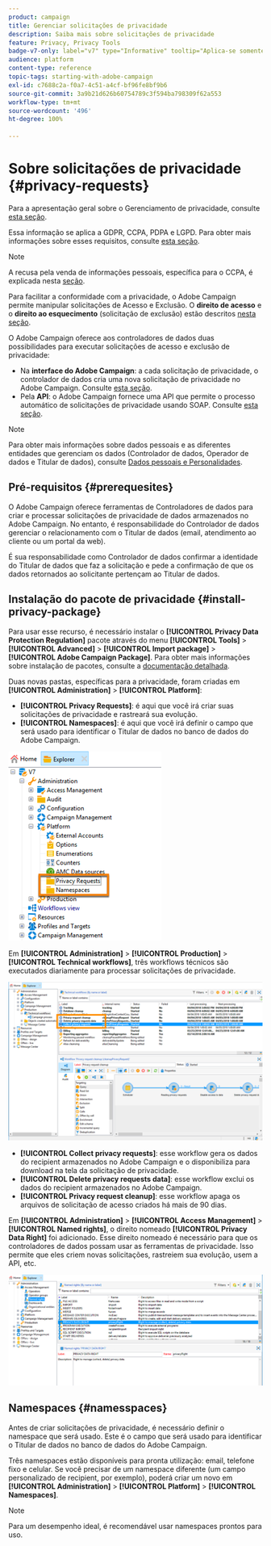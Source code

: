 ```yaml
---
product: campaign
title: Gerenciar solicitações de privacidade
description: Saiba mais sobre solicitações de privacidade
feature: Privacy, Privacy Tools
badge-v7-only: label="v7" type="Informative" tooltip="Aplica-se somente ao Campaign Classic v7"
audience: platform
content-type: reference
topic-tags: starting-with-adobe-campaign
exl-id: c7688c2a-f0a7-4c51-a4cf-bf96fe8bf9b6
source-git-commit: 3a9b21d626b60754789c3f594ba798309f62a553
workflow-type: tm+mt
source-wordcount: '496'
ht-degree: 100%

---
```


# Sobre solicitações de privacidade {#privacy-requests}



Para a apresentação geral sobre o Gerenciamento de privacidade, consulte [esta seção](privacy-management.md).

Essa informação se aplica a GDPR, CCPA, PDPA e LGPD. Para obter mais informações sobre esses requisitos, consulte [esta seção](privacy-management.md#privacy-management-regulations).

>[!NOTE]
>
>A recusa pela venda de informações pessoais, específica para o CCPA, é explicada nesta [seção](#sale-of-personal-information-ccpa).

<!--Installation procedures described in this document are applicable starting Campaign Classic 18.4 (build 8931+). If you are running on a previous version, refer to this [technote](https://helpx.adobe.com/campaign/kb/how-to-install-gdpr-package-on-legacy-versions.html).-->

Para facilitar a conformidade com a privacidade, o Adobe Campaign permite manipular solicitações de Acesso e Exclusão. O **direito de acesso** e o **direito ao esquecimento** (solicitação de exclusão) estão descritos [nesta seção](privacy-management.md#right-access-forgotten).

O Adobe Campaign oferece aos controladores de dados duas possibilidades para executar solicitações de acesso e exclusão de privacidade:

* Na **interface do Adobe Campaign**: a cada solicitação de privacidade, o controlador de dados cria uma nova solicitação de privacidade no Adobe Campaign. Consulte [esta seção](privacy-requests-ui.md).
* Pela **API**: o Adobe Campaign fornece uma API que permite o processo automático de solicitações de privacidade usando SOAP. Consulte [esta seção](privacy-requests-api.md).

>[!NOTE]
>
>Para obter mais informações sobre dados pessoais e as diferentes entidades que gerenciam os dados (Controlador de dados, Operador de dados e Titular de dados), consulte [Dados pessoais e Personalidades](privacy-and-recommendations.md#personal-data).

## Pré-requisitos {#prerequesites}

O Adobe Campaign oferece ferramentas de Controladores de dados para criar e processar solicitações de privacidade de dados armazenados no Adobe Campaign. No entanto, é responsabilidade do Controlador de dados gerenciar o relacionamento com o Titular de dados (email, atendimento ao cliente ou um portal da web).

É sua responsabilidade como Controlador de dados confirmar a identidade do Titular de dados que faz a solicitação e pede a confirmação de que os dados retornados ao solicitante pertençam ao Titular de dados.

## Instalação do pacote de privacidade {#install-privacy-package}

Para usar esse recurso, é necessário instalar o **[!UICONTROL Privacy Data Protection Regulation]** pacote através do menu **[!UICONTROL Tools]** > **[!UICONTROL Advanced]** > **[!UICONTROL Import package]** > **[!UICONTROL Adobe Campaign Package]**. Para obter mais informações sobre instalação de pacotes, consulte a [documentação detalhada](../../installation/using/installing-campaign-standard-packages.md).

Duas novas pastas, específicas para a privacidade, foram criadas em **[!UICONTROL Administration]** > **[!UICONTROL Platform]**:

* **[!UICONTROL Privacy Requests]**: é aqui que você irá criar suas solicitações de privacidade e rastreará sua evolução.
* **[!UICONTROL Namespaces]**: é aqui que você irá definir o campo que será usado para identificar o Titular de dados no banco de dados do Adobe Campaign.

![](assets/privacy-folders.png)

Em **[!UICONTROL Administration]** > **[!UICONTROL Production]** > **[!UICONTROL Technical workflows]**, três workflows técnicos são executados diariamente para processar solicitações de privacidade.

![](assets/privacy-workflows.png)

* **[!UICONTROL Collect privacy requests]**: esse workflow gera os dados do recipient armazenados no Adobe Campaign e o disponibiliza para download na tela da solicitação de privacidade.
* **[!UICONTROL Delete privacy requests data]**: esse workflow exclui os dados do recipient armazenados no Adobe Campaign.
* **[!UICONTROL Privacy request cleanup]**: esse workflow apaga os arquivos de solicitação de acesso criados há mais de 90 dias.

Em **[!UICONTROL Administration]** > **[!UICONTROL Access Management]** > **[!UICONTROL Named rights]**, o direito nomeado **[!UICONTROL Privacy Data Right]** foi adicionado. Esse direito nomeado é necessário para que os controladores de dados possam usar as ferramentas de privacidade. Isso permite que eles criem novas solicitações, rastreiem sua evolução, usem a API, etc.

![](assets/privacy-right.png)

## Namespaces {#namesspaces}

Antes de criar solicitações de privacidade, é necessário definir o namespace que será usado. Este é o campo que será usado para identificar o Titular de dados no banco de dados do Adobe Campaign.

Três namespaces estão disponíveis para pronta utilização: email, telefone fixo e celular. Se você precisar de um namespace diferente (um campo personalizado de recipient, por exemplo), poderá criar um novo em **[!UICONTROL Administration]** > **[!UICONTROL Platform]** > **[!UICONTROL Namespaces]**.

>[!NOTE]
>
>Para um desempenho ideal, é recomendável usar namespaces prontos para uso.
